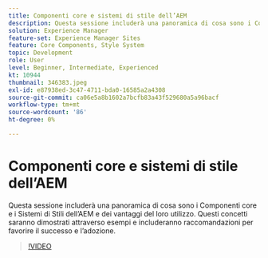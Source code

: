 ```yaml
---
title: Componenti core e sistemi di stile dell’AEM
description: Questa sessione includerà una panoramica di cosa sono i Componenti core e i Sistemi di Stili dell’AEM e dei vantaggi del loro utilizzo. Questi concetti saranno dimostrati attraverso esempi e includeranno raccomandazioni per favorire il successo e l’adozione.
solution: Experience Manager
feature-set: Experience Manager Sites
feature: Core Components, Style System
topic: Development
role: User
level: Beginner, Intermediate, Experienced
kt: 10944
thumbnail: 346383.jpeg
exl-id: e87938ed-3c47-4711-bda0-16585a2a4308
source-git-commit: ca06e5a8b1602a7bcfb83a43f529680a5a96bacf
workflow-type: tm+mt
source-wordcount: '86'
ht-degree: 0%

---
```


# Componenti core e sistemi di stile dell’AEM

Questa sessione includerà una panoramica di cosa sono i Componenti core e i Sistemi di Stili dell’AEM e dei vantaggi del loro utilizzo. Questi concetti saranno dimostrati attraverso esempi e includeranno raccomandazioni per favorire il successo e l’adozione.

>[!VIDEO](https://video.tv.adobe.com/v/346383/?quality=12&learn=on)
